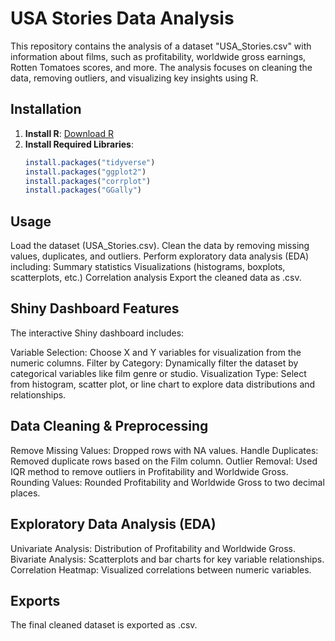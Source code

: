 # USA Stories Data Analysis

This repository contains the analysis of a dataset "USA_Stories.csv" with information about films, such as profitability, worldwide gross earnings, Rotten Tomatoes scores, and more. The analysis focuses on cleaning the data, removing outliers, and visualizing key insights using R.

## Installation

1. **Install R**: [Download R](https://cran.r-project.org/)
2. **Install Required Libraries**:
   ```r
   install.packages("tidyverse")
   install.packages("ggplot2")
   install.packages("corrplot")
   install.packages("GGally")

## Usage
Load the dataset (USA_Stories.csv).
Clean the data by removing missing values, duplicates, and outliers.
Perform exploratory data analysis (EDA) including:
Summary statistics
Visualizations (histograms, boxplots, scatterplots, etc.)
Correlation analysis
Export the cleaned data as .csv.

## Shiny Dashboard Features
The interactive Shiny dashboard includes:

Variable Selection: Choose X and Y variables for visualization from the numeric columns.
Filter by Category: Dynamically filter the dataset by categorical variables like film genre or studio.
Visualization Type: Select from histogram, scatter plot, or line chart to explore data distributions and relationships.

## Data Cleaning & Preprocessing
Remove Missing Values: Dropped rows with NA values.
Handle Duplicates: Removed duplicate rows based on the Film column.
Outlier Removal: Used IQR method to remove outliers in Profitability and Worldwide Gross.
Rounding Values: Rounded Profitability and Worldwide Gross to two decimal places.

## Exploratory Data Analysis (EDA)
Univariate Analysis: Distribution of Profitability and Worldwide Gross.
Bivariate Analysis: Scatterplots and bar charts for key variable relationships.
Correlation Heatmap: Visualized correlations between numeric variables.

## Exports
The final cleaned dataset is exported as .csv.
